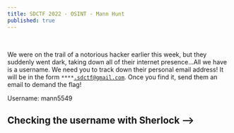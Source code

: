 ```yaml
---
title: SDCTF 2022 - OSINT - Mann Hunt
published: true
---
```

&nbsp;

We were on the trail of a notorious hacker earlier this week, but they suddenly went dark, taking down all of their internet presence...All we have is a username. We need you to track down their personal email address! It will be in the form <code>****.sdctf@gmail.com</code>. Once you find it, send them an email to demand the flag!

Username:
mann5549
&nbsp;
## Checking the username with Sherlock -->